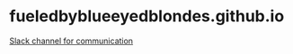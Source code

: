 # fueledbyblueeyedblondes.github.io

[Slack channel for communication](https://bootstrap-group-work.slack.com/)

